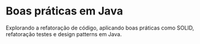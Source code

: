 # Boas práticas em Java
Explorando a refatoração de código, aplicando boas práticas como SOLID, refatoração testes e design patterns em Java.
